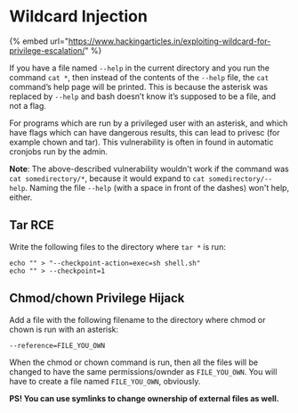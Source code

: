# Wildcard Injection

{% embed url="https://www.hackingarticles.in/exploiting-wildcard-for-privilege-escalation/" %}

If you have a file named `--help` in the current directory and you run the command `cat *`, then instead of the contents of the `--help` file, the `cat` command’s help page will be printed. This is because the asterisk was replaced by `--help` and bash doesn’t know it’s supposed to be a file, and not a flag.

For programs which are run by a privileged user with an asterisk, and which have flags which can have dangerous results, this can lead to privesc (for example chown and tar). This vulnerability is often in found in automatic cronjobs run by the admin.

**Note**: The above-described vulnerability wouldn't work if the command was `cat somedirectory/*`, because it would expand to `cat somedirectory/--help`. Naming the file `--help` (with a space in front of the dashes) won't help, either.

## Tar RCE

Write the following files to the directory where `tar *` is run:

```
echo "" > "--checkpoint-action=exec=sh shell.sh"
echo "" > --checkpoint=1
```

## Chmod/chown Privilege Hijack

Add a file with the following filename to the directory where chmod or chown is run with an asterisk:

```
--reference=FILE_YOU_OWN
```

When the chmod or chown command is run, then all the files will be changed to have the same permissions/ownder as `FILE_YOU_OWN`. You will have to create a file named `FILE_YOU_OWN`, obviously.

**PS! You can use symlinks to change ownership of external files as well.**
